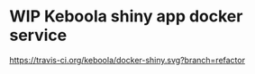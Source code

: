 # WIP Keboola shiny app docker service

https://travis-ci.org/keboola/docker-shiny.svg?branch=refactor